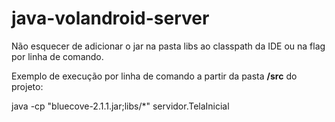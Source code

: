 # java-volandroid-server

Não esquecer de adicionar o jar na pasta libs ao classpath da IDE ou na flag por linha de comando.

Exemplo de execução por linha de comando a partir da pasta **/src** do projeto:

  java -cp "bluecove-2.1.1.jar;libs/*" servidor.TelaInicial


